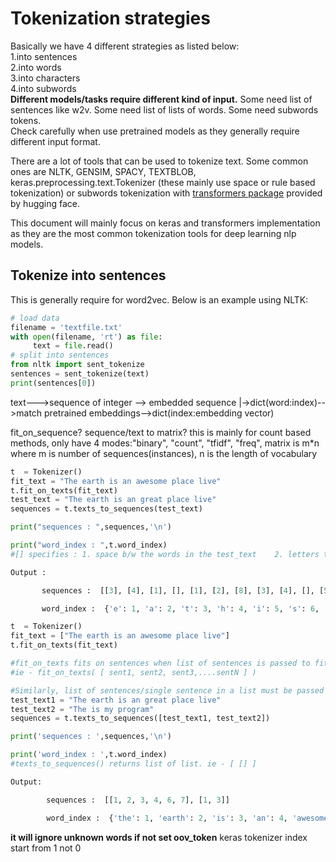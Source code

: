# Tokenization strategies    
Basically we have 4 different strategies as listed below:   
1.into sentences    
2.into words   
3.into characters   
4.into subwords     
**Different models/tasks require different kind of input.** Some need list of sentences like w2v. Some need list of lists of words. Some need subwords tokens.      
Check carefully when use pretrained models as they generally require different input format.        

There are a lot of tools that can be used to tokenize text. Some common ones are NLTK, GENSIM, SPACY, TEXTBLOB, keras.preprocessing.text.Tokenizer 
(these mainly use space or rule based tokenization) or subwords tokenization with [transformers package](https://huggingface.co/transformers/tokenizer_summary.html) provided by
hugging face.       

This document will mainly focus on keras and transformers implementation as they are the most common tokenization tools for deep learning nlp models.

## Tokenize into sentences    
This is generally require for word2vec. Below is an example using NLTK:
```python
# load data
filename = 'textfile.txt'
with open(filename, 'rt') as file:
     text = file.read()
# split into sentences
from nltk import sent_tokenize
sentences = sent_tokenize(text)
print(sentences[0])
```


text--->sequence of integer --> embedded sequence
     |->dict(word:index)-->match pretrained embeddings-->dict(index:embedding vector)
     
fit_on_sequence?
sequence/text to matrix? this is mainly for count based methods, only have 4 modes:"binary", "count", "tfidf", "freq",
matrix is m*n where m is number of sequences(instances), n is the length of vocabulary 

```python
t  = Tokenizer()
fit_text = "The earth is an awesome place live"
t.fit_on_texts(fit_text)
test_text = "The earth is an great place live"
sequences = t.texts_to_sequences(test_text)

print("sequences : ",sequences,'\n')

print("word_index : ",t.word_index)
#[] specifies : 1. space b/w the words in the test_text    2. letters that have not occured in fit_text

Output :

       sequences :  [[3], [4], [1], [], [1], [2], [8], [3], [4], [], [5], [6], [], [2], [9], [], [], [8], [1], [2], [3], [], [13], [7], [2], [14], [1], [], [7], [5], [15], [1]] 

       word_index :  {'e': 1, 'a': 2, 't': 3, 'h': 4, 'i': 5, 's': 6, 'l': 7, 'r': 8, 'n': 9, 'w': 10, 'o': 11, 'm': 12, 'p': 13, 'c': 14, 'v': 15}
```

```python
t  = Tokenizer()
fit_text = ["The earth is an awesome place live"]
t.fit_on_texts(fit_text)

#fit_on_texts fits on sentences when list of sentences is passed to fit_on_texts() function. 
#ie - fit_on_texts( [ sent1, sent2, sent3,....sentN ] )

#Similarly, list of sentences/single sentence in a list must be passed into texts_to_sequences.
test_text1 = "The earth is an great place live"
test_text2 = "The is my program"
sequences = t.texts_to_sequences([test_text1, test_text2])

print('sequences : ',sequences,'\n')

print('word_index : ',t.word_index)
#texts_to_sequences() returns list of list. ie - [ [] ]

Output:

        sequences :  [[1, 2, 3, 4, 6, 7], [1, 3]] 

        word_index :  {'the': 1, 'earth': 2, 'is': 3, 'an': 4, 'awesome': 5, 'place': 6, 'live': 7}
```
**it will ignore unknown words if not set oov_token**
keras tokenizer index start from 1 not 0
